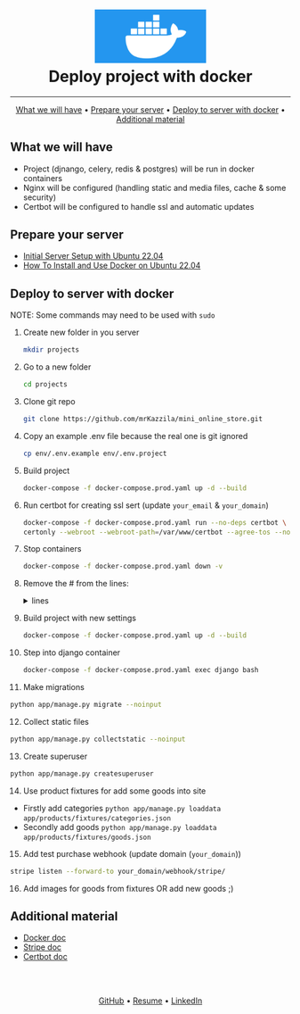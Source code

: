 <h1 align="center">
  <img src="docker.jpeg"
    alt="Docker" width="200">
  <br>
   Deploy project with docker
  <br>
</h1>

<hr>

<p align="center">
  <a href="#what-we-will-have">What we will have</a> •
  <a href="#prepare-your-server">Prepare your server</a> •
  <a href="#deploy-to-server-with-docker">Deploy to server with docker</a> •
  <a href="#additional-material">Additional material</a>
</p>

## What we will have
- Project (djnango, celery, redis & postgres) will be run in docker containers
- Nginx will be configured (handling static and media files, cache & some security)
- Certbot will be configured to handle ssl and automatic updates


## Prepare your server
- [Initial Server Setup with Ubuntu 22.04](https://www.digitalocean.com/community/tutorials/initial-server-setup-with-ubuntu-22-04)
- [How To Install and Use Docker on Ubuntu 22.04](https://www.digitalocean.com/community/tutorials/how-to-install-and-use-docker-on-ubuntu-22-04#step-1-installing-docker)


## Deploy to server with docker

NOTE: Some commands may need to be used with ```sudo```

1. Create new folder in you server
   ```bash
   mkdir projects
   ```

2. Go to a new folder
   ```bash
   cd projects
   ```

3. Clone git repo
   ```bash
   git clone https://github.com/mrKazzila/mini_online_store.git
   ```

4. Copy an example .env file because the real one is git ignored
   ```bash
   cp env/.env.example env/.env.project
   ```

5. Build project
   ```bash
   docker-compose -f docker-compose.prod.yaml up -d --build
   ```

6. Run certbot for creating ssl sert (update `your_email` & `your_domain`)
   ```bash
   docker-compose -f docker-compose.prod.yaml run --no-deps certbot \
   certonly --webroot --webroot-path=/var/www/certbot --agree-tos --no-eff-email --email your_email -d your_domain
   ```

7. Stop containers
   ```bash
   docker-compose -f docker-compose.prod.yaml down -v
   ```

8. Remove the # from the lines:
   <details>
   <summary>lines</summary>

   - [docker-compose.prod.yaml](https://github.com/mrKazzila/mini_online_store/blob/33bce957a6a0383c59555ddba662f6317533f8f0/docker-compose.prod.yaml#L61)
   - [docker-compose.prod.yaml](https://github.com/mrKazzila/mini_online_store/blob/33bce957a6a0383c59555ddba662f6317533f8f0/docker-compose.prod.yaml#L73)
   - [docker/nginx/Dockerfile](https://github.com/mrKazzila/mini_online_store/blob/83d6a46f6b86412ab1dc87be509476e9dfb00b5e/docker/nginx/Dockerfile#L13-L14)
   - [docker/nginx/conf.d/nginx.conf](https://github.com/mrKazzila/mini_online_store/blob/83d6a46f6b86412ab1dc87be509476e9dfb00b5e/docker/nginx/conf.d/nginx.conf#L11)
   - [docker/nginx/conf.d/nginx.conf](https://github.com/mrKazzila/mini_online_store/blob/83d6a46f6b86412ab1dc87be509476e9dfb00b5e/docker/nginx/conf.d/nginx.conf#L23-L24)
   - [docker/nginx/conf.d/nginx.conf](https://github.com/mrKazzila/mini_online_store/blob/83d6a46f6b86412ab1dc87be509476e9dfb00b5e/docker/nginx/conf.d/nginx.conf#L27-L28)
   - [docker/nginx/conf.d/nginx.conf](https://github.com/mrKazzila/mini_online_store/blob/83d6a46f6b86412ab1dc87be509476e9dfb00b5e/docker/nginx/conf.d/nginx.conf#L35-L40)
   </details>

9. Build project with new settings
   ```bash
   docker-compose -f docker-compose.prod.yaml up -d --build
   ```

10. Step into django container
    ```bash
    docker-compose -f docker-compose.prod.yaml exec django bash
    ```

11. Make migrations
   ```bash
   python app/manage.py migrate --noinput
   ```

12. Collect static files
   ```bash
   python app/manage.py collectstatic --noinput
   ```

13. Create superuser
   ```bash
   python app/manage.py createsuperuser
   ```

14. Use product fixtures for add some goods into site
  - Firstly add categories
   ```python app/manage.py loaddata app/products/fixtures/categories.json```
  - Secondly add goods
   ```python app/manage.py loaddata app/products/fixtures/goods.json```

15. Add test purchase webhook (update domain (`your_domain`))
   ```bash
   stripe listen --forward-to your_domain/webhook/stripe/
   ```

16. Add images for goods from fixtures OR add new goods ;)


## Additional material
- [Docker doc](https://docs.docker.com/)
- [Stripe doc](https://stripe.com/docs/payments/checkout/fulfill-orders)
- [Certbot doc](https://eff-certbot.readthedocs.io/en/stable/intro.html)



<br>
<br>
<p align="center">
  <a href="https://github.com/mrKazzila">GitHub</a> •
  <a href="https://mrkazzila.github.io/resume/">Resume</a> •
  <a href="https://www.linkedin.com/in/i-kazakov/">LinkedIn</a>
</p>
